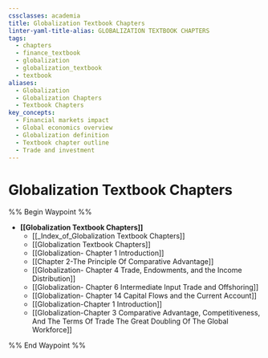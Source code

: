 ```yaml
---
cssclasses: academia
title: Globalization Textbook Chapters
linter-yaml-title-alias: GLOBALIZATION TEXTBOOK CHAPTERS
tags:
  - chapters
  - finance_textbook
  - globalization
  - globalization_textbook
  - textbook
aliases:
  - Globalization
  - Globalization Chapters
  - Textbook Chapters
key_concepts:
  - Financial markets impact
  - Global economics overview
  - Globalization definition
  - Textbook chapter outline
  - Trade and investment
---
```


# Globalization Textbook Chapters

%% Begin Waypoint %%

- **[[Globalization Textbook Chapters]]**
	- [[_Index_of_Globalization Textbook Chapters]]
	- [[Globalization Textbook Chapters]]
	- [[Globalization- Chapter 1 Introduction]]
	- [[Chapter 2-The Principle Of Comparative Advantage]]
	- [[Globalization- Chapter 4 Trade,   Endowments,   and the Income Distribution]]
	- [[Globalization- Chapter 6 Intermediate Input Trade and Offshoring]]
	- [[Globalization- Chapter 14 Capital Flows and the Current Account]]
	- [[Globalization-Chapter 1 Introduction]]
	- [[Globalization-Chapter 3 Comparative Advantage,   Competitiveness,   And The Terms Of Trade The Great Doubling Of The Global Workforce]]

%% End Waypoint %%
